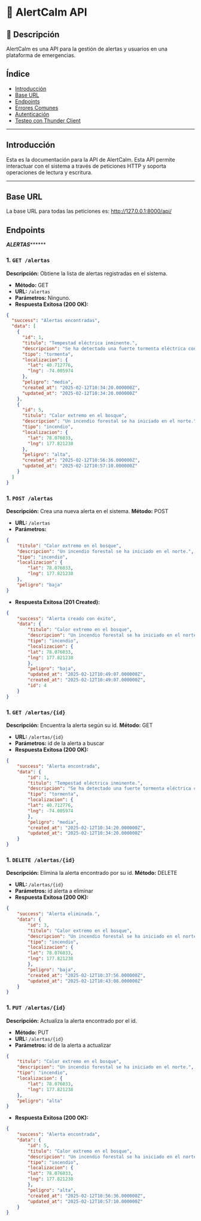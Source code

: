 # 🚀 AlertCalm API

## 📌 Descripción
AlertCalm es una API para la gestión de alertas y usuarios en una plataforma de emergencias.

## Índice

- [Introducción](#introducción)
- [Base URL](#base-url)
- [Endpoints](#endpoints)
- [Errores Comunes](#errores-comunes)
- [Autenticación](#autenticación)
- [Testeo con Thunder Client](#testeo-con-thunder-client)

---

## Introducción

Esta es la documentación para la API de AlertCalm. Esta API permite interactuar con el sistema a través de peticiones HTTP y soporta operaciones de lectura y escritura.

---

## Base URL

La base URL para todas las peticiones es: http://127.0.0.1:8000/api/

## Endpoints


*************************************ALERTAS*******************************************

### 1. `GET /alertas`

**Descripción:** Obtiene la lista de alertas registradas en el sistema.

- **Método:** GET
- **URL:** `/alertas`
- **Parámetros:** Ninguno.
- **Respuesta Exitosa (200 OK):**
```json
{
  "success": "Alertas encontradas",
  "data": [
    {
      "id": 1,
      "titulo": "Tempestad eléctrica inminente.",
      "descripcion": "Se ha detectado una fuerte tormenta eléctrica con ráfagas de viento y posible granizo. Se recomienda tomar precauciones.",
      "tipo": "tormenta",
      "localizacion": {
        "lat": 40.712776,
        "lng": -74.005974
      },
      "peligro": "media",
      "created_at": "2025-02-12T10:34:20.000000Z",
      "updated_at": "2025-02-12T10:34:20.000000Z"
    },
    {
      "id": 5,
      "titulo": "Calor extremo en el bosque",
      "descripcion": "Un incendio forestal se ha iniciado en el norte.",
      "tipo": "incendio",
      "localizacion": {
        "lat": 78.076033,
        "lng": 177.821238
      },
      "peligro": "alta",
      "created_at": "2025-02-12T10:56:36.000000Z",
      "updated_at": "2025-02-12T10:57:10.000000Z"
    }
  ]
}
```

### 1. `POST /alertas`

**Descripción:** Crea una nueva alerta en el sistema.
**Método:** POST
- **URL:** `/alertas`
- **Parámetros:** 
```json
{
    "titulo": "Calor extremo en el bosque",
    "descripcion": "Un incendio forestal se ha iniciado en el norte.",
    "tipo": "incendio",
    "localizacion": {
        "lat": 78.076033,
        "lng": 177.821238
    },
    "peligro": "baja"
}
```

- **Respuesta Exitosa (201 Created):** 
```json
{
    "success": "Alerta creado con éxito",
    "data": {
        "titulo": "Calor extremo en el bosque",
        "descripcion": "Un incendio forestal se ha iniciado en el norte.",
        "tipo": "incendio",
        "localizacion": {
        "lat": 78.076033,
        "lng": 177.821238
        },
        "peligro": "baja",
        "updated_at": "2025-02-12T10:49:07.000000Z",
        "created_at": "2025-02-12T10:49:07.000000Z",
        "id": 4
    }
}
```

### 1. `GET /alertas/{id}`

**Descripción:** Encuentra la alerta según su id.
**Método:** GET
- **URL:** `/alertas/{id}`
- **Parámetros:** id de la alerta a buscar
- **Respuesta Exitosa (200 OK):**

```json
{
    "success": "Alerta encontrada",
    "data": {
        "id": 1,
        "titulo": "Tempestad eléctrica inminente.",
        "descripcion": "Se ha detectado una fuerte tormenta eléctrica con ráfagas de viento y posible granizo. Se recomienda tomar precauciones.",
        "tipo": "tormenta",
        "localizacion": {
        "lat": 40.712776,
        "lng": -74.005974
        },
        "peligro": "media",
        "created_at": "2025-02-12T10:34:20.000000Z",
        "updated_at": "2025-02-12T10:34:20.000000Z"
    }
}
```


### 1. `DELETE /alertas/{id}`

**Descripción:** Elimina la alerta encontrado por su id.
**Método:** DELETE
- **URL:** `/alertas/{id}`
- **Parámetros:** id alerta a eliminar
- **Respuesta Exitosa (200 OK):**

```json
{
    "success": "Alerta eliminada.",
    "data": {
        "id": 3,
        "titulo": "Calor extremo en el bosque",
        "descripcion": "Un incendio forestal se ha iniciado en el norte.",
        "tipo": "incendio",
        "localizacion": {
        "lat": 78.076033,
        "lng": 177.821238
        },
        "peligro": "baja",
        "created_at": "2025-02-12T10:37:56.000000Z",
        "updated_at": "2025-02-12T10:43:08.000000Z"
    }
}
```

### 1. `PUT /alertas/{id}`

**Descripción:** Actualiza la alerta encontrado por el id.

 - **Método:** PUT
- **URL:** `/alertas/{id}`
- **Parámetros:** id de la alerta a actualizar
```json
{
    "titulo": "Calor extremo en el bosque",
    "descripcion": "Un incendio forestal se ha iniciado en el norte.",
    "tipo": "incendio",
    "localizacion": {
        "lat": 78.076033,
        "lng": 177.821238
    },
    "peligro": "alta"
}
```

- **Respuesta Exitosa (200 OK):**
```json
{
    "success": "Alerta encontrada",
    "data": {
        "id": 5,
        "titulo": "Calor extremo en el bosque",
        "descripcion": "Un incendio forestal se ha iniciado en el norte.",
        "tipo": "incendio",
        "localizacion": {
        "lat": 78.076033,
        "lng": 177.821238
        },
        "peligro": "alta",
        "created_at": "2025-02-12T10:56:36.000000Z",
        "updated_at": "2025-02-12T10:57:10.000000Z"
    }
}
```
